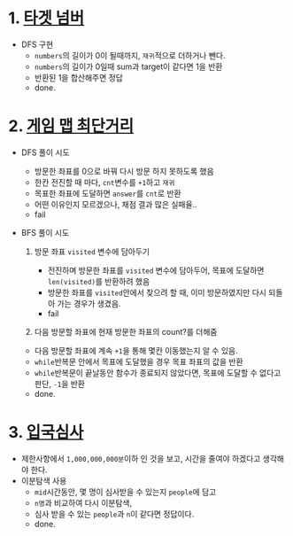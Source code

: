 # 1. <a href="https://school.programmers.co.kr/learn/courses/30/lessons/43165">타겟 넘버</a>
- DFS 구현
  - `numbers`의 길이가 0이 될때까지, `재귀`적으로 더하거나 뺀다.
  - `numbers`의 길이가 0일때 sum과 target이 같다면 1을 반환
  - 반환된 1을 합산해주면 정답
  - done.

# 2. <a href="https://school.programmers.co.kr/learn/courses/30/lessons/1844">게임 맵 최단거리</a>
- DFS 풀이 시도
  - 방문한 좌표를 0으로 바꿔 다시 방문 하지 못하도록 했음
  - 한칸 전진할 때 마다, `cnt`변수를 `+1`하고 `재귀`
  - 목표한 좌표에 도달하면 `answer`를 `cnt`로 반환
  - 어떤 이유인지 모르겠으나, 채점 결과 많은 실패율..
  - fail
  
- BFS 풀이 시도
  1) 방문 좌표 `visited` 변수에 담아두기
     - 전진하며 방문한 좌표를 `visited` 변수에 담아두어, 목표에 도달하면 `len(visited)`를 반환하려 했음
     - 방문한 좌표를 `visited`안에서 찾으려 할 때, 이미 방문하였지만 다시 되돌아 가는 경우가 생겼음.
     - fail

  2) 다음 방문할 좌표에 현재 방문한 좌표의 count?를 더해줌
    - 다음 방문할 좌표에 계속 `+1`을 통해 몇칸 이동했는지 알 수 있음.
    - `while`반복문 안에서 목표에 도달했을 경우 목표 좌표의 값을 반환
    - `while`반복문이 끝날동안 함수가 종료되지 않았다면, 목표에 도달할 수 없다고 판단, `-1`을 반환
    - done.

# 3. <a href="https://school.programmers.co.kr/learn/courses/30/lessons/43238">입국심사</a>
- 제한사항에서 `1,000,000,000분`이하 인 것을 보고, 시간을 줄여야 하겠다고 생각해야 한다.
- 이분탐색 사용
  - `mid`시간동안, 몇 명이 심사받을 수 있는지 `people`에 담고
  - `n명`과 비교하여 다시 이분탐색,
  - 심사 받을 수 있는 `people`과 `n`이 같다면 정답이다.
  - done.